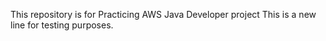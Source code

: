 This repository is for Practicing  AWS Java Developer project
This is a new line for testing purposes.